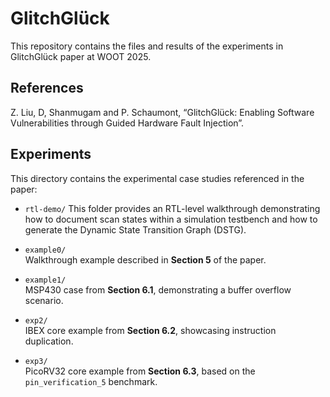 # GlitchGlück  
This repository contains the files and results of the experiments in GlitchGlück paper at WOOT 2025.

## References
Z. Liu, D, Shanmugam and P. Schaumont, “GlitchGlück: Enabling Software Vulnerabilities through Guided Hardware Fault Injection”.

## Experiments

This directory contains the experimental case studies referenced in the paper:

- `rtl-demo/`
  This folder provides an RTL-level walkthrough demonstrating how to document scan states within a simulation testbench and how to generate the Dynamic State Transition Graph (DSTG).

- `example0/`  
  Walkthrough example described in **Section 5** of the paper.

- `example1/`  
  MSP430 case from **Section 6.1**, demonstrating a buffer overflow scenario.

- `exp2/`  
  IBEX core example from **Section 6.2**, showcasing instruction duplication.

- `exp3/`  
  PicoRV32 core example from **Section 6.3**, based on the `pin_verification_5` benchmark.

